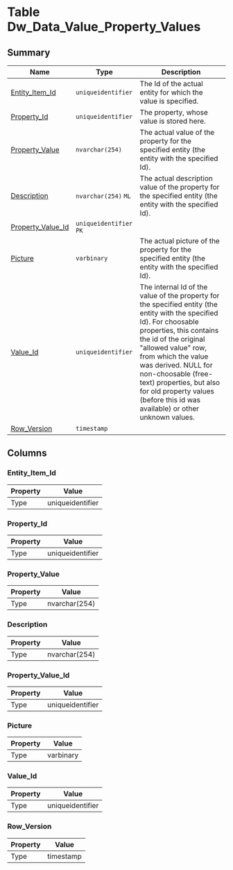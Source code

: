# Table Dw_Data_Value_Property_Values


## Summary

| Name | Type | Description |
| - | - | --- |
|[Entity_Item_Id](#entity_item_id)|`uniqueidentifier` |The Id of the actual entity for which the value is specified.|
|[Property_Id](#property_id)|`uniqueidentifier` |The property, whose value is stored here.|
|[Property_Value](#property_value)|`nvarchar(254)` |The actual value of the property for the specified entity (the entity with the specified Id).|
|[Description](#description)|`nvarchar(254)` `ML`|The actual description value of the property for the specified entity (the entity with the specified Id).|
|[Property_Value_Id](#property_value_id)|`uniqueidentifier` `PK`||
|[Picture](#picture)|`varbinary` |The actual picture of the property for the specified entity (the entity with the specified Id).|
|[Value_Id](#value_id)|`uniqueidentifier` |The internal Id of the value of the property for the specified entity (the entity with the specified Id). For choosable properties, this contains the id of the original "allowed value" row, from which the value was derived. NULL for non-choosable (free-text) properties, but also for old property values (before this id was available) or other unknown values.|
|[Row_Version](#row_version)|`timestamp` ||

## Columns

### Entity_Item_Id

| Property | Value |
| - | - |
|Type|uniqueidentifier|

### Property_Id

| Property | Value |
| - | - |
|Type|uniqueidentifier|

### Property_Value

| Property | Value |
| - | - |
|Type|nvarchar(254)|

### Description

| Property | Value |
| - | - |
|Type|nvarchar(254)|

### Property_Value_Id

| Property | Value |
| - | - |
|Type|uniqueidentifier|

### Picture

| Property | Value |
| - | - |
|Type|varbinary|

### Value_Id

| Property | Value |
| - | - |
|Type|uniqueidentifier|

### Row_Version

| Property | Value |
| - | - |
|Type|timestamp|


